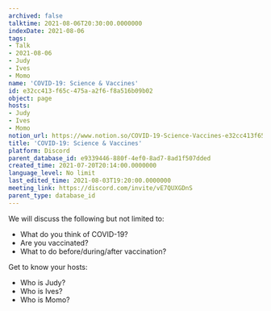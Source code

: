 ```yaml
---
archived: false
talktime: 2021-08-06T20:30:00.0000000
indexDate: 2021-08-06
tags:
- Talk
- 2021-08-06
- Judy
- Ives
- Momo
name: 'COVID-19: Science & Vaccines'
id: e32cc413-f65c-475a-a2f6-f8a516b09b02
object: page
hosts:
- Judy
- Ives
- Momo
notion_url: https://www.notion.so/COVID-19-Science-Vaccines-e32cc413f65c475aa2f6f8a516b09b02
title: 'COVID-19: Science & Vaccines'
platform: Discord
parent_database_id: e9339446-880f-4ef0-8ad7-8ad1f507dded
created_time: 2021-07-20T20:14:00.0000000
language_level: No limit
last_edited_time: 2021-08-03T19:20:00.0000000
meeting_link: https://discord.com/invite/vE7QUXGDnS
parent_type: database_id
---
```



We will discuss the following but not limited to:
   - What do you think of COVID-19?
   - Are you vaccinated?
   - What to do before/during/after vaccination?

Get to know your hosts:
   - Who is Judy?
   - Who is Ives?
   - Who is Momo?



